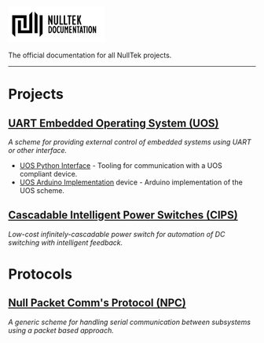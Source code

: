 [![NullTek Documentation](resources/NullTekDocumentationLogo.png)](https://creatingnull.github.io)

The official documentation for all NullTek projects.

---

# Projects

## [UART Embedded Operating System (UOS)](projects/uos/index.md)

_A scheme for providing external control of embedded systems using UART or other interface._

* [UOS Python Interface](projects/uos/interface.md) - Tooling for communication with a UOS compliant device.
* [UOS Arduino Implementation](projects/uos/arduino.md) device - Arduino implementation of the UOS scheme.

## [Cascadable Intelligent Power Switches (CIPS)](projects/cips/index.md)

_Low-cost infinitely-cascadable power switch for automation of DC switching with intelligent feedback._ 

# Protocols

## [Null Packet Comm's Protocol (NPC)](protocols/npc/index.md)

_A generic scheme for handling serial communication between subsystems using a packet based approach._


